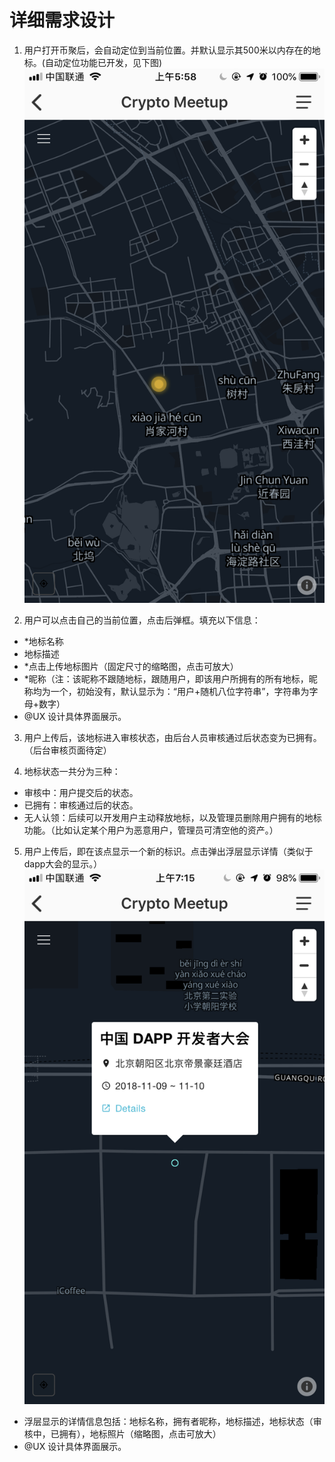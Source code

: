 # 详细需求设计

1. 用户打开币聚后，会自动定位到当前位置。并默认显示其500米以内存在的地标。(自动定位功能已开发，见下图)
![定位到当前位置](../image/地标签到打卡/1.png)

2. 用户可以点击自己的当前位置，点击后弹框。填充以下信息：
* \*地标名称
* 地标描述
* \*点击上传地标图片（固定尺寸的缩略图，点击可放大）
* \*昵称（注：该昵称不跟随地标，跟随用户，即该用户所拥有的所有地标，昵称均为一个，初始没有，默认显示为：“用户+随机八位字符串”，字符串为字母+数字）
* @UX 设计具体界面展示。

3. 用户上传后，该地标进入审核状态，由后台人员审核通过后状态变为已拥有。（后台审核页面待定）

4. 地标状态一共分为三种：
* 审核中：用户提交后的状态。
* 已拥有：审核通过后的状态。
* 无人认领：后续可以开发用户主动释放地标，以及管理员删除用户拥有的地标功能。（比如认定某个用户为恶意用户，管理员可清空他的资产。）

5. 用户上传后，即在该点显示一个新的标识。点击弹出浮层显示详情（类似于dapp大会的显示。）
![定位到当前位置](../image/地标签到打卡/2.png)

* 浮层显示的详情信息包括：地标名称，拥有者昵称，地标描述，地标状态（审核中，已拥有），地标照片（缩略图，点击可放大）
* @UX 设计具体界面展示。
